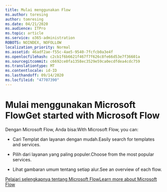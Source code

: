 ```yaml
---
title: Mulai menggunakan Flow
ms.author: toresing
author: tomresing
ms.date: 04/21/2020
ms.audience: ITPro
ms.topic: article
ms.service: o365-administration
ROBOTS: NOINDEX, NOFOLLOW
localization_priority: Normal
ms.assetid: 46adf2ae-f55c-4ae5-9540-7fcfcb0a3e4f
ms.openlocfilehash: c2cb1f6b6621f467f7f626c8fe66d53e7f36601a
ms.sourcegitcommit: c6692ce0fa1358ec3529e59ca0ecdfdea4cdc759
ms.translationtype: MT
ms.contentlocale: id-ID
ms.lasthandoff: 09/14/2020
ms.locfileid: "47707390"
---
```

# <a name="get-started-with-microsoft-flow"></a><span data-ttu-id="cae58-102">Mulai menggunakan Microsoft Flow</span><span class="sxs-lookup"><span data-stu-id="cae58-102">Get started with Microsoft Flow</span></span>

<span data-ttu-id="cae58-103">Dengan Microsoft Flow, Anda bisa:</span><span class="sxs-lookup"><span data-stu-id="cae58-103">With Microsoft Flow, you can:</span></span>
  
- <span data-ttu-id="cae58-104">Cari Templat dan layanan dengan mudah.</span><span class="sxs-lookup"><span data-stu-id="cae58-104">Easily search for templates and services.</span></span>
    
- <span data-ttu-id="cae58-105">Pilih dari layanan yang paling populer.</span><span class="sxs-lookup"><span data-stu-id="cae58-105">Choose from the most popular services.</span></span>
    
- <span data-ttu-id="cae58-106">Lihat gambaran umum tentang setiap alur.</span><span class="sxs-lookup"><span data-stu-id="cae58-106">See an overview of each flow.</span></span>
    
[<span data-ttu-id="cae58-107">Pelajari selengkapnya tentang Microsoft Flow</span><span class="sxs-lookup"><span data-stu-id="cae58-107">Learn more about Microsoft Flow</span></span>](https://go.microsoft.com/fwlink/?linkid=874446)
  

